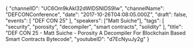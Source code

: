 {
    "channelID": "UC6Om9kAkl32dWlDSNlDS9Iw",
    "channelName": "DEFCONConference",
    "date": "2017-10-26T04:08:05.000Z",
    "draft": false,
    "events": [
        "DEF CON 25"
    ],
    "speakers": ["Matt Suiche"],
    "tags": [
        "security",
        "porosity",
        "decompiler",
        "smart contracts",
        "solidity"
    ],
    "title": "DEF CON 25 - Matt Suiche - Porosity  A Decompiler For Blockchain Based Smart Contracts Bytecode",
    "youtubeID": "d7EcNyuJy2g"
}

